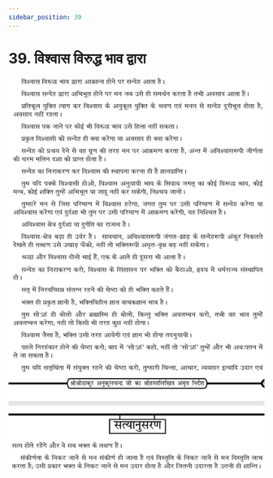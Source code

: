 ```yaml
---
sidebar_position: 39
---
```



# 39.   विश्वास विरुद्ध भाव द्वारा

![विश्वास विरुद्ध भाव द्वारा](../../../static/img/hindi/verse39.png)
